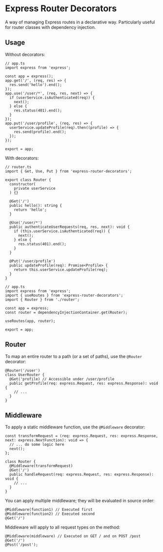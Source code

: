 # Express Router Decorators
A way of managing Express routes in a declarative way. Particularly useful for router classes with dependency injection.

## Usage
Without decorators:
```
// app.ts
import express from 'express';

const app = express();
app.get('/', (req, res) => {
  res.send('hello').end();
});
app.use('/user/*', (req, res, next) => {
  if (userService.isAuthenticated(req)) {
    next();
  } else {
    res.status(401).end();
  }
});
app.put('/user/profile', (req, res) => {
  userService.updateProfile(req).then((profile) => {
    res.send(profile).end();
  });
});

export = app;
```

With decorators:
```
// router.ts
import { Get, Use, Put } from 'express-router-decorators';

export class Router {
  constructor(
    private userService
  ) {}

  @Get('/')
  public hello(): string {
    return 'hello';
  }
  
  @Use('/user/*')
  public authenticateUserRequests(req, res, next): void {
    if (this.userService.isAuthenticated(req)) {
      next();
    } else {
      res.status(401).end();
    }
  }
  
  @Put('/user/profile')
  public updateProfile(req): Promise<Profile> {
    return this.userService.updateProfile(req);
  }
}
```
```
// app.ts
import express from 'express';
import { useRoutes } from 'express-router-decorators';
import { Router } from './router';

const app = express;
const router = dependencyInjectionContainer.get(Router);

useRoutes(app, router);

export = app;
```

## Router
To map an entire router to a path (or a set of paths), use the `@Router` decorator:
```
@Router('/user')
class UserRouter {
  @Get('profile) // Accessible under /user/profile
  public getProfile(req: express.Request, res: express.Response): void {
    // ...
  }
}
```

## Middleware
To apply a static middleware function, use the `@Middleware` decorator:
```
const transformRequest = (req: express.Request, res: express.Response, next: express.NextFunction): void => {
  // ... do some logic here
  next();
};

class Router {
  @Middleware(transformRequest)
  @Get('/')
  public handleRequest(req: express.Request, res: express.Response): void {
    // ...
  }
}
```
You can apply multiple middleware; they will be evaluated in source order:
```
@Middleware(function1) // Executed first
@Middleware(function2) // Executed second
@Get('/')
```

Middleware will apply to all request types on the method:
```
@Middleware(middleware) // Executed on GET / and on POST /post
@Get('/')
@Post('/post');
```
